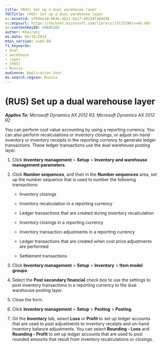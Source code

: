 ```yaml
---
title: (RUS) Set up a dual warehouse layer
TOCTitle: (RUS) Set up a dual warehouse layer
ms:assetid: e764ee10-064b-4821-be17-40154fa6924b
ms:mtpsurl: https://technet.microsoft.com/library/JJ733298(v=AX.60)
ms:contentKeyID: 49685265
author: Khairunj
ms.date: 04/18/2014
mtps_version: v=AX.60
f1_keywords:
- dual
- warehouse
- layer
- (RUS)
- Russia
audience: Application User
ms.search.region: Russia
---
```


# (RUS) Set up a dual warehouse layer 


_**Applies To:** Microsoft Dynamics AX 2012 R3, Microsoft Dynamics AX 2012 R2_

You can perform cost value accounting by using a reporting currency. You can also perform recalculations or inventory closings, or adjust on-hand inventory or inventory receipts in the reporting currency to generate ledger transactions. These ledger transactions use the dual warehouse posting layer.

1.  Click **Inventory management** \> **Setup** \> **Inventory and warehouse management parameters**.

2.  Click **Number sequences**, and then in the **Number sequences** area, set up the number sequence that is used to number the following transactions:
    
      - Inventory closings
    
      - Inventory recalculation in a reporting currency
    
      - Ledger transactions that are created during inventory recalculation
    
      - Inventory closings in a reporting currency
    
      - Inventory transaction adjustments in a reporting currency
    
      - Ledger transactions that are created when cost price adjustments are performed
    
      - Settlement transactions

3.  Click **Inventory management** \> **Setup** \> **Inventory** \> **Item model groups**.

4.  Select the **Post secondary financial** check box to use the settings to post inventory transactions in a reporting currency to the dual warehouse posting layer.

5.  Close the form.

6.  Click **Inventory management** \> **Setup** \> **Posting** \> **Posting**.

7.  On the **Inventory** tab, select **Loss** or **Profit** to set up ledger accounts that are used to post adjustments to inventory receipts and on-hand inventory balance adjustments. You can select **Rounding - Loss** and **Rounding - Profit** to set up ledger accounts that are used to post rounded amounts that result from inventory recalculations or closings.

  


